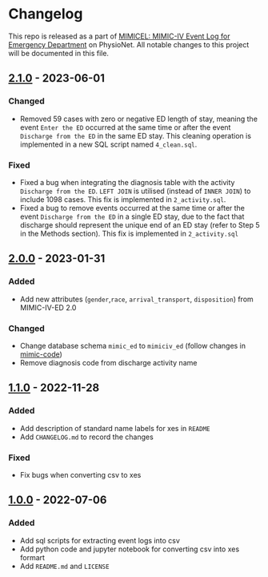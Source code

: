 # Changelog

This repo is released as a part of [MIMICEL: MIMIC-IV Event Log for Emergency Department](https://physionet.org/content/mimicel-ed/) on PhysioNet. All notable changes to this project will be documented in this file. 


## [2.1.0] - 2023-06-01

### Changed

- Removed 59 cases with zero or negative ED length of stay, meaning the event `Enter the ED` occurred at the same time or after the event `Discharge from the ED` in the same ED stay.  This cleaning operation is implemented in a new SQL script named `4_clean.sql`. 

### Fixed

- Fixed a bug when integrating the diagnosis table with the activity `Discharge from the ED`. `LEFT JOIN` is utilised (instead of `INNER JOIN`) to include 1098 cases. This fix is implemented in `2_activity.sql`.
- Fixed a bug to remove events occurred at the same time or after the event `Discharge from the ED` in a single ED stay, due to the fact that discharge should represent the unique end of an ED stay (refer to Step 5 in the Methods section). This fix is implemented in `2_activity.sql`

## [2.0.0] - 2023-01-31

### Added

- Add new attributes (`gender`,`race`, `arrival_transport`, `disposition`) from MIMIC-IV-ED 2.0

### Changed
- Change database schema `mimic_ed` to `mimiciv_ed` (follow changes in [mimic-code](https://github.com/MIT-LCP/mimic-code/commit/d374eb512755d5928abe13a9d88de9a3a25c0366))
- Remove diagnosis code from discharge activity name  

## [1.1.0] - 2022-11-28

### Added

- Add description of standard name labels for xes in `README`
- Add `CHANGELOG.md` to record the changes

### Fixed

- Fix bugs when converting csv to xes

## [1.0.0] - 2022-07-06

### Added

- Add sql scripts for extracting event logs into csv
- Add python code and jupyter notebook for converting csv into xes formart
- Add `README.md` and `LICENSE`


[unreleased]: https://github.com/ZhipengHe/MIMIC-IV-event-log-extraction-for-ED/compare/v2.1.0...HEAD
[2.1.0]: https://github.com/ZhipengHe/MIMIC-IV-event-log-extraction-for-ED/compare/v2.0.0...v2.1.0
[2.0.0]: https://github.com/ZhipengHe/MIMIC-IV-event-log-extraction-for-ED/compare/v1.1.0...v2.0.0
[1.1.0]: https://github.com/ZhipengHe/MIMIC-IV-event-log-extraction-for-ED/compare/v1.0.0...v1.1.0
[1.0.0]: https://github.com/ZhipengHe/MIMIC-IV-event-log-extraction-for-ED/commits/v1.0.0
